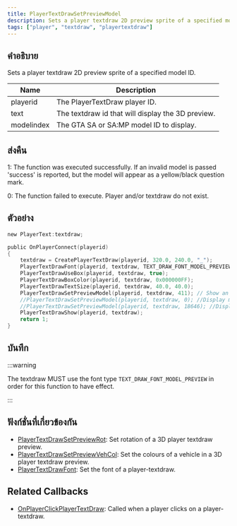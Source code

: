```yaml
---
title: PlayerTextDrawSetPreviewModel
description: Sets a player textdraw 2D preview sprite of a specified model ID.
tags: ["player", "textdraw", "playertextdraw"]
---
```


<VersionWarn version='SA-MP 0.3x' />

## คำอธิบาย

Sets a player textdraw 2D preview sprite of a specified model ID.

| Name       | Description                                       |
| ---------- | ------------------------------------------------- |
| playerid   | The PlayerTextDraw player ID.                     |
| text       | The textdraw id that will display the 3D preview. |
| modelindex | The GTA SA or SA:MP model ID to display.          |

## ส่งคืน

1: The function was executed successfully. If an invalid model is passed 'success' is reported, but the model will appear as a yellow/black question mark.

0: The function failed to execute. Player and/or textdraw do not exist.

## ตัวอย่าง

```c
new PlayerText:textdraw;

public OnPlayerConnect(playerid)
{
    textdraw = CreatePlayerTextDraw(playerid, 320.0, 240.0, "_");
    PlayerTextDrawFont(playerid, textdraw, TEXT_DRAW_FONT_MODEL_PREVIEW);
    PlayerTextDrawUseBox(playerid, textdraw, true);
    PlayerTextDrawBoxColor(playerid, textdraw, 0x000000FF);
    PlayerTextDrawTextSize(playerid, textdraw, 40.0, 40.0);
    PlayerTextDrawSetPreviewModel(playerid, textdraw, 411); // Show an Infernus (model 411)
    //PlayerTextDrawSetPreviewModel(playerid, textdraw, 0); //Display model 0 (CJ Skin)
    //PlayerTextDrawSetPreviewModel(playerid, textdraw, 18646); //Display model 18646 (police light object)
    PlayerTextDrawShow(playerid, textdraw);
    return 1;
}
```

## บันทึก

:::warning

The textdraw MUST use the font type `TEXT_DRAW_FONT_MODEL_PREVIEW` in order for this function to have effect.

:::

## ฟังก์ชั่นที่เกี่ยวข้องกัน

- [PlayerTextDrawSetPreviewRot](PlayerTextDrawSetPreviewRot): Set rotation of a 3D player textdraw preview.
- [PlayerTextDrawSetPreviewVehCol](PlayerTextDrawSetPreviewVehCol): Set the colours of a vehicle in a 3D player textdraw preview.
- [PlayerTextDrawFont](PlayerTextDrawFont): Set the font of a player-textdraw.

## Related Callbacks

- [OnPlayerClickPlayerTextDraw](../callbacks/OnPlayerClickPlayerTextDraw): Called when a player clicks on a player-textdraw.

